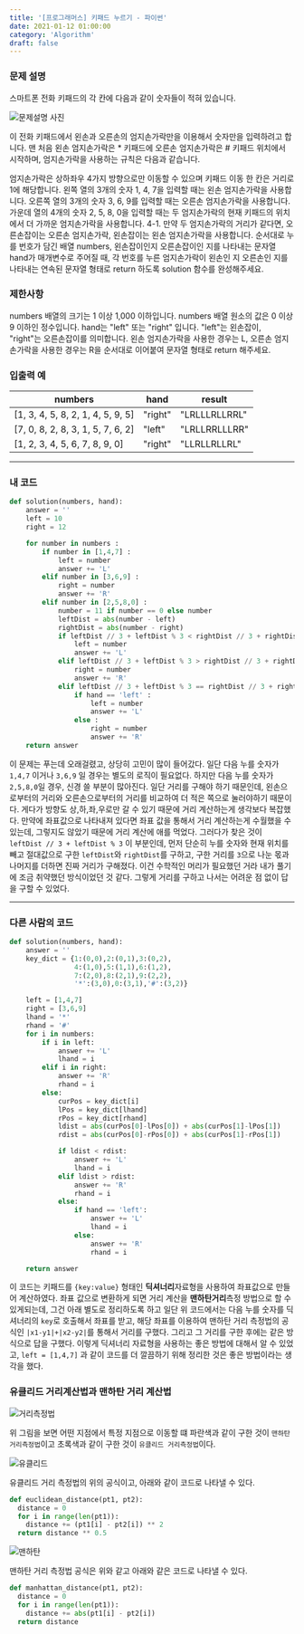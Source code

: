 ```yaml
---
title: '[프로그래머스] 키패드 누르기 - 파이썬'
date: 2021-01-12 01:00:00
category: 'Algorithm'
draft: false
---
```


### 문제 설명

스마트폰 전화 키패드의 각 칸에 다음과 같이 숫자들이 적혀 있습니다.

![문제설명 사진](https://grepp-programmers.s3.ap-northeast-2.amazonaws.com/files/production/4b69a271-5f4a-4bf4-9ebf-6ebed5a02d8d/kakao_phone1.png)

이 전화 키패드에서 왼손과 오른손의 엄지손가락만을 이용해서 숫자만을 입력하려고 합니다.
맨 처음 왼손 엄지손가락은 \* 키패드에 오른손 엄지손가락은 # 키패드 위치에서 시작하며, 엄지손가락을 사용하는 규칙은 다음과 같습니다.

엄지손가락은 상하좌우 4가지 방향으로만 이동할 수 있으며 키패드 이동 한 칸은 거리로 1에 해당합니다.
왼쪽 열의 3개의 숫자 1, 4, 7을 입력할 때는 왼손 엄지손가락을 사용합니다.
오른쪽 열의 3개의 숫자 3, 6, 9를 입력할 때는 오른손 엄지손가락을 사용합니다.
가운데 열의 4개의 숫자 2, 5, 8, 0을 입력할 때는 두 엄지손가락의 현재 키패드의 위치에서 더 가까운 엄지손가락을 사용합니다.
4-1. 만약 두 엄지손가락의 거리가 같다면, 오른손잡이는 오른손 엄지손가락, 왼손잡이는 왼손 엄지손가락을 사용합니다.
순서대로 누를 번호가 담긴 배열 numbers, 왼손잡이인지 오른손잡이인 지를 나타내는 문자열 hand가 매개변수로 주어질 때, 각 번호를 누른 엄지손가락이 왼손인 지 오른손인 지를 나타내는 연속된 문자열 형태로 return 하도록 solution 함수를 완성해주세요.

### 제한사항

numbers 배열의 크기는 1 이상 1,000 이하입니다.
numbers 배열 원소의 값은 0 이상 9 이하인 정수입니다.
hand는 "left" 또는 "right" 입니다.
"left"는 왼손잡이, "right"는 오른손잡이를 의미합니다.
왼손 엄지손가락을 사용한 경우는 L, 오른손 엄지손가락을 사용한 경우는 R을 순서대로 이어붙여 문자열 형태로 return 해주세요.

### 입출력 예

| numbers                           | hand    | result        |
| --------------------------------- | ------- | ------------- |
| [1, 3, 4, 5, 8, 2, 1, 4, 5, 9, 5] | "right" | "LRLLLRLLRRL" |
| [7, 0, 8, 2, 8, 3, 1, 5, 7, 6, 2] | "left"  | "LRLLRRLLLRR" |
| [1, 2, 3, 4, 5, 6, 7, 8, 9, 0]    | "right" | "LLRLLRLLRL"  |

---

### 내 코드

```python
def solution(numbers, hand):
    answer = ''
    left = 10
    right = 12

    for number in numbers :
        if number in [1,4,7] :
            left = number
            answer += 'L'
        elif number in [3,6,9] :
            right = number
            answer += 'R'
        elif number in [2,5,8,0] :
            number = 11 if number == 0 else number
            leftDist = abs(number - left)
            rightDist = abs(number - right)
            if leftDist // 3 + leftDist % 3 < rightDist // 3 + rightDist % 3 :
                left = number
                answer += 'L'
            elif leftDist // 3 + leftDist % 3 > rightDist // 3 + rightDist % 3 :
                right = number
                answer += 'R'
            elif leftDist // 3 + leftDist % 3 == rightDist // 3 + rightDist % 3 :
                if hand == 'left' :
                    left = number
                    answer += 'L'
                else :
                    right = number
                    answer += 'R'
    return answer
```

이 문제는 푸는데 오래걸렸고, 상당히 고민이 많이 들어갔다. 일단 다음 누를 숫자가 `1,4,7` 이거나 `3,6,9` 일 경우는 별도의 로직이 필요없다. 하지만 다음 누를 숫자가 `2,5,8,0`일 경우, 신경 쓸 부분이 많아진다. 일단 거리를 구해야 하기 때문인데, 왼손으로부터의 거리와 오른손으로부터의 거리를 비교하여 더 적은 쪽으로 눌러야하기 때문이다. 게다가 방향도 상,하,좌,우로만 갈 수 있기 때문에 거리 계산하는게 생각보다 복잡했다. 만약에 좌표값으로 나타내져 있다면 좌표 값을 통해서 거리 계산하는게 수월했을 수 있는데, 그렇지도 않았기 때문에 거리 계산에 애를 먹었다. 그러다가 찾은 것이 `leftDist // 3 + leftDist % 3` 이 부분인데, 먼저 단순히 누를 숫자와 현재 위치를 빼고 절대값으로 구한 `leftDist`와 `rightDist`를 구하고, 구한 거리를 `3`으로 나눈 몫과 나머지를 더하면 진짜 거리가 구해졌다. 이건 수학적인 머리가 필요했던 거라 내가 풀기에 조금 취약했던 방식이었던 것 같다. 그렇게 거리를 구하고 나서는 어려운 점 없이 답을 구할 수 있었다.

---

### 다른 사람의 코드

```python
def solution(numbers, hand):
    answer = ''
    key_dict = {1:(0,0),2:(0,1),3:(0,2),
                4:(1,0),5:(1,1),6:(1,2),
                7:(2,0),8:(2,1),9:(2,2),
                '*':(3,0),0:(3,1),'#':(3,2)}

    left = [1,4,7]
    right = [3,6,9]
    lhand = '*'
    rhand = '#'
    for i in numbers:
        if i in left:
            answer += 'L'
            lhand = i
        elif i in right:
            answer += 'R'
            rhand = i
        else:
            curPos = key_dict[i]
            lPos = key_dict[lhand]
            rPos = key_dict[rhand]
            ldist = abs(curPos[0]-lPos[0]) + abs(curPos[1]-lPos[1])
            rdist = abs(curPos[0]-rPos[0]) + abs(curPos[1]-rPos[1])

            if ldist < rdist:
                answer += 'L'
                lhand = i
            elif ldist > rdist:
                answer += 'R'
                rhand = i
            else:
                if hand == 'left':
                    answer += 'L'
                    lhand = i
                else:
                    answer += 'R'
                    rhand = i

    return answer
```

이 코드는 키패드를 `{key:value}` 형태인 **딕셔너리**자료형을 사용하여 좌표값으로 만들어 계산하였다. 좌표 값으로 변환하게 되면 거리 계산을 **맨하탄거리**측정 방법으로 할 수 있게되는데, 그건 아래 별도로 정리하도록 하고 일단 위 코드에서는 다음 누를 숫자를 딕셔너리의 `key`로 호출해서 좌표를 받고, 해당 좌표를 이용하여 맨하탄 거리 측정법의 공식인 `|x1-y1|+|x2-y2|`를 통해서 거리를 구했다. 그리고 그 거리를 구한 후에는 같은 방식으로 답을 구했다. 이렇게 딕셔너리 자료형을 사용하는 좋은 방법에 대해서 알 수 있었고, `left = [1,4,7]` 과 같이 코드를 더 깔끔하기 위해 정리한 것은 좋은 방법이라는 생각을 했다.

### 유클리드 거리계산법과 맨하탄 거리 계산법

![거리측정법](https://t1.daumcdn.net/cfile/tistory/23732633588067522E)

위 그림을 보면 어떤 지점에서 특정 지점으로 이동할 떄 파란색과 같이 구한 것이 `맨하탄 거리측정법`이고 초록색과 같이 구한 것이 `유클리드 거리측정법`이다.

![유클리드](https://i1.wp.com/hleecaster.com/wp-content/uploads/2019/12/dis3.png?w=351)

유클리드 거리 측정법의 위의 공식이고, 아래와 같이 코드로 나타낼 수 있다.

```python
def euclidean_distance(pt1, pt2):
  distance = 0
  for i in range(len(pt1)):
    distance += (pt1[i] - pt2[i]) ** 2
  return distance ** 0.5
```

![맨하탄](https://i0.wp.com/hleecaster.com/wp-content/uploads/2019/12/dis5.png?w=307)

맨하탄 거리 측정법 공식은 위와 같고 아래와 같은 코드로 나타낼 수 있다.

```python
def manhattan_distance(pt1, pt2):
  distance = 0
  for i in range(len(pt1)):
    distance += abs(pt1[i] - pt2[i])
  return distance
```

